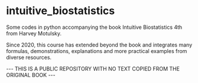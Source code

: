 # intuitive_biostatistics

Some codes in python accompanying the book Intuitive Biostatistics 4th from Harvey Motulsky.

Since 2020, this course has extended beyond the book and integrates many formulas, demonstrations, explanations and more practical examples from diverse resources.

--- THIS IS A PUBLIC REPOSITORY WITH NO TEXT COPIED FROM THE ORIGINAL BOOK ---
